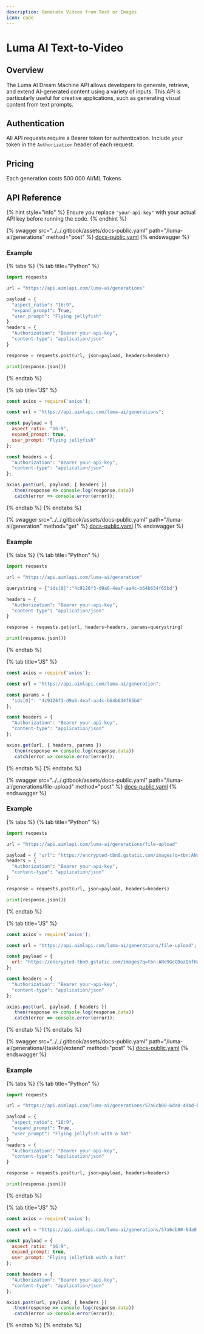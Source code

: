 ```yaml
---
description: Generate Videos from Text or Images
icon: code
---
```


# Luma AI Text-to-Video

## Overview

The Luma AI Dream Machine API allows developers to generate, retrieve, and extend AI-generated content using a variety of inputs. This API is particularly useful for creative applications, such as generating visual content from text prompts.

## Authentication

All API requests require a Bearer token for authentication. Include your token in the `Authorization` header of each request.

## Pricing

Each generation costs 500 000 AI/ML Tokens

## API Reference

{% hint style="info" %}
Ensure you replace `"your-api-key"` with your actual API key before running the code.
{% endhint %}

{% swagger src="../../.gitbook/assets/docs-public.yaml" path="/luma-ai/generations" method="post" %}
[docs-public.yaml](../../.gitbook/assets/docs-public.yaml)
{% endswagger %}

### Example

{% tabs %}
{% tab title="Python" %}
```python
import requests

url = "https://api.aimlapi.com/luma-ai/generations"

payload = {
  "aspect_ratio": "16:9",
  "expand_prompt": True,
  "user_prompt": "Flying jellyfish"
}
headers = {
  "Authorization": "Bearer your-api-key",
  "content-type": "application/json"
}

response = requests.post(url, json=payload, headers=headers)

print(response.json())

```
{% endtab %}

{% tab title="JS" %}
```javascript
const axios = require('axios');

const url = "https://api.aimlapi.com/luma-ai/generations";

const payload = {
  aspect_ratio: "16:9",
  expand_prompt: true,
  user_prompt: "Flying jellyfish"
};

const headers = {
  "Authorization": "Bearer your-api-key",
  "content-type": "application/json"
};

axios.post(url, payload, { headers })
  .then(response => console.log(response.data))
  .catch(error => console.error(error));

```
{% endtab %}
{% endtabs %}

{% swagger src="../../.gitbook/assets/docs-public.yaml" path="/luma-ai/generation" method="get" %}
[docs-public.yaml](../../.gitbook/assets/docs-public.yaml)
{% endswagger %}

### Example

{% tabs %}
{% tab title="Python" %}
```python
import requests

url = "https://api.aimlapi.com/luma-ai/generation"

querystring = {"ids[0]":"4c9126f3-d9a6-4eaf-aa4c-b64b634f65bd"}

headers = {
  "Authorization": "Bearer your-api-key",
  "content-type": "application/json"
}

response = requests.get(url, headers=headers, params=querystring)

print(response.json())

```
{% endtab %}

{% tab title="JS" %}
```javascript
const axios = require('axios');

const url = "https://api.aimlapi.com/luma-ai/generation";

const params = {
  "ids[0]": "4c9126f3-d9a6-4eaf-aa4c-b64b634f65bd"
};

const headers = {
  "Authorization": "Bearer your-api-key",
  "content-type": "application/json"
};

axios.get(url, { headers, params })
  .then(response => console.log(response.data))
  .catch(error => console.error(error));

```
{% endtab %}
{% endtabs %}



{% swagger src="../../.gitbook/assets/docs-public.yaml" path="/luma-ai/generations/file-upload" method="post" %}
[docs-public.yaml](../../.gitbook/assets/docs-public.yaml)
{% endswagger %}

### Example

{% tabs %}
{% tab title="Python" %}
```python
import requests

url = "https://api.aimlapi.com/luma-ai/generations/file-upload"

payload = { "url": "https://encrypted-tbn0.gstatic.com/images?q=tbn:ANd9GcQDozQhfHZ0SUoYPxSsIp7FXZmwHcSBijueGg&s" }
headers = {
  "Authorization": "Bearer your-api-key",
  "content-type": "application/json"
}

response = requests.post(url, json=payload, headers=headers)

print(response.json())

```
{% endtab %}

{% tab title="JS" %}
```javascript
const axios = require('axios');

const url = "https://api.aimlapi.com/luma-ai/generations/file-upload";

const payload = { 
  url: "https://encrypted-tbn0.gstatic.com/images?q=tbn:ANd9GcQDozQhfHZ0SUoYPxSsIp7FXZmwHcSBijueGg&s" 
};

const headers = {
  "Authorization": "Bearer your-api-key",
  "content-type": "application/json"
};

axios.post(url, payload, { headers })
  .then(response => console.log(response.data))
  .catch(error => console.error(error));

```
{% endtab %}
{% endtabs %}

{% swagger src="../../.gitbook/assets/docs-public.yaml" path="/luma-ai/generations/{taskId}/extend" method="post" %}
[docs-public.yaml](../../.gitbook/assets/docs-public.yaml)
{% endswagger %}

### Example

{% tabs %}
{% tab title="Python" %}
```python
import requests

url = "https://api.aimlapi.com/luma-ai/generations/57a6cb80-6da0-49bd-b29a-3f089b9e55e4/extend"

payload = {
  "aspect_ratio": "16:9",
  "expand_prompt": True,
  "user_prompt": "Flying jellyfish with a hat"
}
headers = {
  "Authorization": "Bearer your-api-key",
  "content-type": "application/json"
}

response = requests.post(url, json=payload, headers=headers)

print(response.json())

```
{% endtab %}

{% tab title="JS" %}
```javascript
const axios = require('axios');

const url = "https://api.aimlapi.com/luma-ai/generations/57a6cb80-6da0-49bd-b29a-3f089b9e55e4/extend";

const payload = {
  aspect_ratio: "16:9",
  expand_prompt: true,
  user_prompt: "Flying jellyfish with a hat"
};

const headers = {
  "Authorization": "Bearer your-api-key",
  "content-type": "application/json"
};

axios.post(url, payload, { headers })
  .then(response => console.log(response.data))
  .catch(error => console.error(error));

```
{% endtab %}
{% endtabs %}

